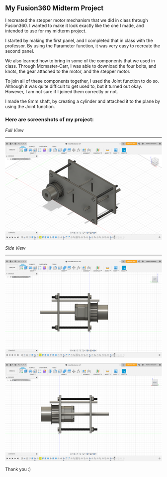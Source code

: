 ## My Fusion360 Midterm Project




I recreated the stepper motor mechanism that we did in class through Fusion360. I wanted to make it look exactly like the one I made, and intended to use for my midterm project.


I started by making the first panel, and I completed that in class with the professor. By using the Parameter function, it was very easy to recreate the second panel. 


We also learned how to bring in some of the components that we used in class. Through Mcmaster-Carr, I was able to download the  four bolts, and knots, the gear attached to the motor, and the stepper motor. 


To join all of these components together, I used the Joint function to do so. Although it was quite difficult to get used to, but it turned out okay. However, I am not sure if I joined them correctly or not.

I made the 8mm shaft, by creating a cylinder and attached it to the plane by using the Joint function.



### Here are screenshots of my project:




*Full View*
___

![](https://github.com/FatimaAlmaazmi/machineLab/blob/master/screenshots/Screen%20Shot%202020-03-29%20at%202.00.13%20PM.png)


*Side View*
___

![alt text](https://github.com/FatimaAlmaazmi/machineLab/blob/master/screenshots/Screen%20Shot%202020-03-29%20at%201.59.57%20PM.png "Left")

![alt text](https://github.com/FatimaAlmaazmi/machineLab/blob/master/screenshots/Screen%20Shot%202020-03-29%20at%201.59.43%20PM.png "Right")






Thank you :)









